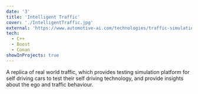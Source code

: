 ```yaml
---
date: '3'
title: 'Intelligent Traffic'
cover: './IntelligentTraffic.jpg'
external: 'https://www.automotive-ai.com/technologies/traffic-simulation'
tech:
  - C++
  - Boost
  - Conan
showInProjects: true
---
```


A replica of real world traffic, which provides testing simulation platform for self driving cars to test their self driving technology, and provide insights about the ego and traffic behaviour.
